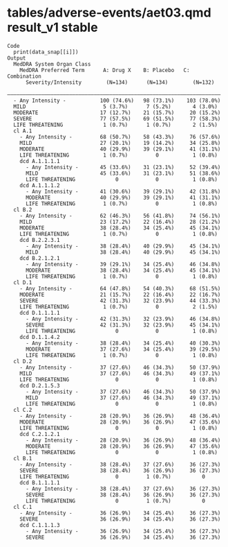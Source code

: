 # tables/adverse-events/aet03.qmd result_v1 stable

    Code
      print(data_snap[[i]])
    Output
      MedDRA System Organ Class                                            
        MedDRA Preferred Term      A: Drug X    B: Placebo   C: Combination
          Severity/Intensity        (N=134)      (N=134)        (N=132)    
      —————————————————————————————————————————————————————————————————————
      - Any Intensity -           100 (74.6%)   98 (73.1%)    103 (78.0%)  
      MILD                         5 (3.7%)      7 (5.2%)       4 (3.0%)   
      MODERATE                    17 (12.7%)    21 (15.7%)     20 (15.2%)  
      SEVERE                      77 (57.5%)    69 (51.5%)     77 (58.3%)  
      LIFE THREATENING             1 (0.7%)      1 (0.7%)       2 (1.5%)   
      cl A.1                                                               
        - Any Intensity -         68 (50.7%)    58 (43.3%)     76 (57.6%)  
        MILD                      27 (20.1%)    19 (14.2%)     34 (25.8%)  
        MODERATE                  40 (29.9%)    39 (29.1%)     41 (31.1%)  
        LIFE THREATENING           1 (0.7%)         0           1 (0.8%)   
        dcd A.1.1.1.1                                                      
          - Any Intensity -       45 (33.6%)    31 (23.1%)     52 (39.4%)  
          MILD                    45 (33.6%)    31 (23.1%)     51 (38.6%)  
          LIFE THREATENING             0            0           1 (0.8%)   
        dcd A.1.1.1.2                                                      
          - Any Intensity -       41 (30.6%)    39 (29.1%)     42 (31.8%)  
          MODERATE                40 (29.9%)    39 (29.1%)     41 (31.1%)  
          LIFE THREATENING         1 (0.7%)         0           1 (0.8%)   
      cl B.2                                                               
        - Any Intensity -         62 (46.3%)    56 (41.8%)     74 (56.1%)  
        MILD                      23 (17.2%)    22 (16.4%)     28 (21.2%)  
        MODERATE                  38 (28.4%)    34 (25.4%)     45 (34.1%)  
        LIFE THREATENING           1 (0.7%)         0           1 (0.8%)   
        dcd B.2.2.3.1                                                      
          - Any Intensity -       38 (28.4%)    40 (29.9%)     45 (34.1%)  
          MILD                    38 (28.4%)    40 (29.9%)     45 (34.1%)  
        dcd B.2.1.2.1                                                      
          - Any Intensity -       39 (29.1%)    34 (25.4%)     46 (34.8%)  
          MODERATE                38 (28.4%)    34 (25.4%)     45 (34.1%)  
          LIFE THREATENING         1 (0.7%)         0           1 (0.8%)   
      cl D.1                                                               
        - Any Intensity -         64 (47.8%)    54 (40.3%)     68 (51.5%)  
        MODERATE                  21 (15.7%)    22 (16.4%)     22 (16.7%)  
        SEVERE                    42 (31.3%)    32 (23.9%)     44 (33.3%)  
        LIFE THREATENING           1 (0.7%)         0           2 (1.5%)   
        dcd D.1.1.1.1                                                      
          - Any Intensity -       42 (31.3%)    32 (23.9%)     46 (34.8%)  
          SEVERE                  42 (31.3%)    32 (23.9%)     45 (34.1%)  
          LIFE THREATENING             0            0           1 (0.8%)   
        dcd D.1.1.4.2                                                      
          - Any Intensity -       38 (28.4%)    34 (25.4%)     40 (30.3%)  
          MODERATE                37 (27.6%)    34 (25.4%)     39 (29.5%)  
          LIFE THREATENING         1 (0.7%)         0           1 (0.8%)   
      cl D.2                                                               
        - Any Intensity -         37 (27.6%)    46 (34.3%)     50 (37.9%)  
        MILD                      37 (27.6%)    46 (34.3%)     49 (37.1%)  
        LIFE THREATENING               0            0           1 (0.8%)   
        dcd D.2.1.5.3                                                      
          - Any Intensity -       37 (27.6%)    46 (34.3%)     50 (37.9%)  
          MILD                    37 (27.6%)    46 (34.3%)     49 (37.1%)  
          LIFE THREATENING             0            0           1 (0.8%)   
      cl C.2                                                               
        - Any Intensity -         28 (20.9%)    36 (26.9%)     48 (36.4%)  
        MODERATE                  28 (20.9%)    36 (26.9%)     47 (35.6%)  
        LIFE THREATENING               0            0           1 (0.8%)   
        dcd C.2.1.2.1                                                      
          - Any Intensity -       28 (20.9%)    36 (26.9%)     48 (36.4%)  
          MODERATE                28 (20.9%)    36 (26.9%)     47 (35.6%)  
          LIFE THREATENING             0            0           1 (0.8%)   
      cl B.1                                                               
        - Any Intensity -         38 (28.4%)    37 (27.6%)     36 (27.3%)  
        SEVERE                    38 (28.4%)    36 (26.9%)     36 (27.3%)  
        LIFE THREATENING               0         1 (0.7%)          0       
        dcd B.1.1.1.1                                                      
          - Any Intensity -       38 (28.4%)    37 (27.6%)     36 (27.3%)  
          SEVERE                  38 (28.4%)    36 (26.9%)     36 (27.3%)  
          LIFE THREATENING             0         1 (0.7%)          0       
      cl C.1                                                               
        - Any Intensity -         36 (26.9%)    34 (25.4%)     36 (27.3%)  
        SEVERE                    36 (26.9%)    34 (25.4%)     36 (27.3%)  
        dcd C.1.1.1.3                                                      
          - Any Intensity -       36 (26.9%)    34 (25.4%)     36 (27.3%)  
          SEVERE                  36 (26.9%)    34 (25.4%)     36 (27.3%)  

